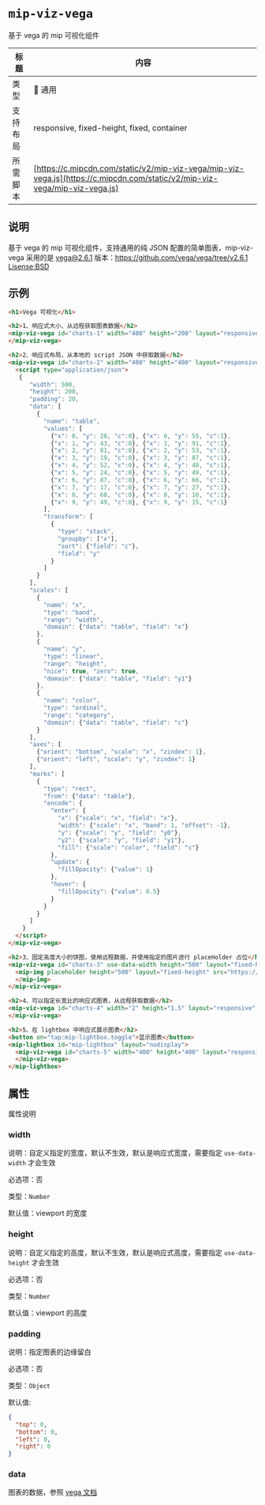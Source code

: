 # `mip-viz-vega`

基于 vega 的 mip 可视化组件

| 标题     | 内容                                                |
| -------- | --------------------------------------------------- |
| 类型     |  通用                                               |
| 支持布局 | responsive, fixed-height, fixed, container          |
| 所需脚本 | [https://c.mipcdn.com/static/v2/mip-viz-vega/mip-viz-vega.js](https://c.mipcdn.com/static/v2/mip-viz-vega/mip-viz-vega.js) |

## 说明

基于 vega 的 mip 可视化组件，支持通用的纯 JSON 配置的简单图表，mip-viz-vega 采用的是 vega@2.6.1 版本：https://github.com/vega/vega/tree/v2.6.1 [Lisense:BSD](https://github.com/vega/vega/blob/v2.6.1/LICENSE)

## 示例

```html
<h1>Vega 可视化</h1>

<h2>1、响应式大小、从远程获取图表数据</h2>
<mip-viz-vega id="charts-1" width="400" height="200" layout="responsive" src="./chart-data.json">
</mip-viz-vega>

<h2>2、响应式布局，从本地的 script JSON 中获取数据</h2>
<mip-viz-vega id="charts-2" width="400" height="400" layout="responsive">
  <script type="application/json">
   {
      "width": 500,
      "height": 200,
      "padding": 20,
      "data": [
        {
          "name": "table",
          "values": [
            {"x": 0, "y": 28, "c":0}, {"x": 0, "y": 55, "c":1},
            {"x": 1, "y": 43, "c":0}, {"x": 1, "y": 91, "c":1},
            {"x": 2, "y": 81, "c":0}, {"x": 2, "y": 53, "c":1},
            {"x": 3, "y": 19, "c":0}, {"x": 3, "y": 87, "c":1},
            {"x": 4, "y": 52, "c":0}, {"x": 4, "y": 48, "c":1},
            {"x": 5, "y": 24, "c":0}, {"x": 5, "y": 49, "c":1},
            {"x": 6, "y": 87, "c":0}, {"x": 6, "y": 66, "c":1},
            {"x": 7, "y": 17, "c":0}, {"x": 7, "y": 27, "c":1},
            {"x": 8, "y": 68, "c":0}, {"x": 8, "y": 16, "c":1},
            {"x": 9, "y": 49, "c":0}, {"x": 9, "y": 15, "c":1}
          ],
          "transform": [
            {
              "type": "stack",
              "groupby": ["x"],
              "sort": {"field": "c"},
              "field": "y"
            }
          ]
        }
      ],
      "scales": [
        {
          "name": "x",
          "type": "band",
          "range": "width",
          "domain": {"data": "table", "field": "x"}
        },
        {
          "name": "y",
          "type": "linear",
          "range": "height",
          "nice": true, "zero": true,
          "domain": {"data": "table", "field": "y1"}
        },
        {
          "name": "color",
          "type": "ordinal",
          "range": "category",
          "domain": {"data": "table", "field": "c"}
        }
      ],
      "axes": [
        {"orient": "bottom", "scale": "x", "zindex": 1},
        {"orient": "left", "scale": "y", "zindex": 1}
      ],
      "marks": [
        {
          "type": "rect",
          "from": {"data": "table"},
          "encode": {
            "enter": {
              "x": {"scale": "x", "field": "x"},
              "width": {"scale": "x", "band": 1, "offset": -1},
              "y": {"scale": "y", "field": "y0"},
              "y2": {"scale": "y", "field": "y1"},
              "fill": {"scale": "color", "field": "c"}
            },
            "update": {
              "fillOpacity": {"value": 1}
            },
            "hover": {
              "fillOpacity": {"value": 0.5}
            }
          }
        }
      ]
    }
  </script>
</mip-viz-vega>

<h2>3、固定高度大小的饼图，使用远程数据，并使用指定的图片进行 placeHolder 占位</h2>
<mip-viz-vega id="charts-3" use-data-width height="500" layout="fixed-height" src="./pie-data.json">
  <mip-img placeholder height="500" layout="fixed-height" src="https://placehold.it/400x500?text=vega">
  </mip-img>
</mip-viz-vega>

<h2>4、可以指定长宽比的响应式图表，从远程获取数据</h2>
<mip-viz-vega id="charts-4" width="2" height="1.5" layout="responsive" src="./chart-data.json">
</mip-viz-vega>

<h2>5、在 lightbox 中响应式展示图表</h2>
<button on="tap:mip-lightbox.toggle">显示图表</button>
<mip-lightbox id="mip-lightbox" layout="nodisplay">
  <mip-viz-vega id="charts-5" width="400" height="400" layout="responsive" src="./chart-data.json">
  </mip-viz-vega>
</mip-lightbox>
```

## 属性

属性说明

### width

说明：自定义指定的宽度，默认不生效，默认是响应式宽度，需要指定 `use-data-width` 才会生效

必选项：否

类型：`Number`

默认值：viewport 的宽度

### height

说明：自定义指定的高度，默认不生效，默认是响应式高度，需要指定 `use-data-height` 才会生效

必选项：否

类型：`Number`

默认值：viewport 的高度

### padding

说明：指定图表的边缘留白

必选项：否

类型：`Object`

默认值:

```json
{
  "top": 0,
  "bottom": 0,
  "left": 0,
  "right": 0
}
```

### data

图表的数据，参照 [vega 文档](https://vega.github.io/vega/)
